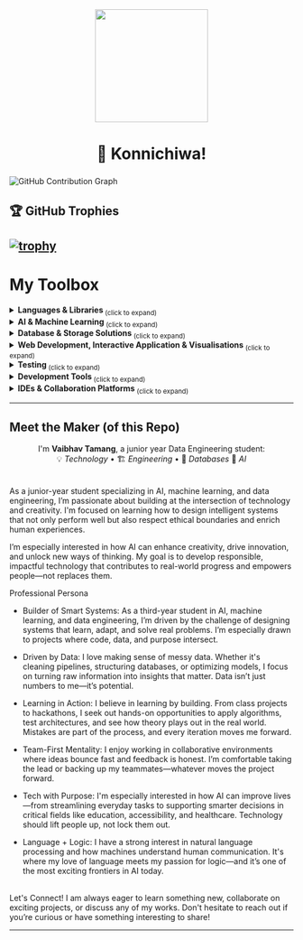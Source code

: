 <div align="center">
  <img height="200" src="https://user-images.githubusercontent.com/74038190/225813708-98b745f2-7d22-48cf-9150-083f1b00d6c9.gif"  />
</div>


<div align="center">

  # 💫 Konnichiwa!

</div>
  

###

![GitHub Contribution Graph](https://github-readme-activity-graph.vercel.app/graph?username=vaibhavtamang12&theme=github-compact)

###

## 🏆 GitHub Trophies

[![trophy](https://github-profile-trophy.vercel.app/?username=vaibhavtamang12)](https://github.com/ryo-ma/github-profile-trophy)
---
<h1>My Toolbox</h1>
<details>
  <summary><strong> Languages & Libraries </strong> <sub> (click to expand) </sub></summary>
  <br>
  
![Python Badge](https://img.shields.io/badge/-Python-3B4252?style=flat&logo=python&logoColor=EBCB8B)
![R Badge](https://img.shields.io/badge/-R-3B4252?style=flat&logo=r&logoColor=BF616A)
![Java Badge](https://img.shields.io/badge/-Java-3B4252?style=flat&logo=openjdk&logoColor=D08770)
![Scala Badge](https://img.shields.io/badge/-Scala-3B4252?style=flat&logo=scala&logoColor=8FBCBB)
![Go Badge](https://img.shields.io/badge/-Go-3B4252?style=flat&logo=go&logoColor=5E81AC)

###### general
> ![JSON Badge](https://img.shields.io/badge/-JSON-3B4252?style=flat&logo=json&logoColor=D08770)

###### Python
> ![Conda Badge](https://img.shields.io/badge/-Conda-3B4252?style=flat&logo=anaconda&logoColor=A3BE8C)
> ![PyPI Badge](https://img.shields.io/badge/-PyPI-3B4252?style=flat&logo=pypi&logoColor=B48EAD)
> ![Django Badge](https://img.shields.io/badge/-Django-3B4252?style=flat&logo=django&logoColor=D08770)
> ![FastAPI Badge](https://img.shields.io/badge/-FastAPI-3B4252?style=flat&logo=fastapi&logoColor=BF616A)
> ![Flask Badge](https://img.shields.io/badge/-Flask-3B4252?style=flat&logo=flask&logoColor=A3BE8C)


###### Infrastucture and DevOps
> ![Kubernetes Badge](https://img.shields.io/badge/-Kubernetes-3B4252?style=flat&logo=kubernetes&logoColor=5E81AC)
> ![AWS Badge](https://img.shields.io/badge/-AWS-3B4252?style=flat&logo=amazonwebservices&logoColor=D08770)
> ![Google Cloud Badge](https://img.shields.io/badge/-Google%20Cloud-3B4252?style=flat&logo=googlecloud&logoColor=BF616A)
> ![Azure Badge](https://img.shields.io/badge/-Azure-3B4252?style=flat&logo=microsoftazure&logoColor=D08770)
> ![Docker Badge](https://img.shields.io/badge/-Docker-3B4252?style=flat&logo=docker&logoColor=B48EAD)
<br>
</details>


<details>
  <summary><strong> AI & Machine Learning </strong> <sub> (click to expand) </sub></summary>
  <br>
    
![PyTorch Badge](https://img.shields.io/badge/-PyTorch-3B4252?style=flat&logo=pytorch&logoColor=BF616A)
![TensorFlow Badge](https://img.shields.io/badge/-TensorFlow-3B4252?style=flat&logo=tensorflow&logoColor=D08770)
![MLflow Badge](https://img.shields.io/badge/-MLflow-3B4252?style=flat&logo=mlflow&logoColor=BF616A)
![Scikit-Learn Badge](https://img.shields.io/badge/-Scikit--Learn-3B4252?style=flat&logo=scikit-learn&logoColor=88C0D0)
![SciPy Badge](https://img.shields.io/badge/-SciPy-3B4252?style=flat&logo=scipy&logoColor=88C0D0)
![Matplotlib Badge](https://img.shields.io/badge/-Matplotlib-3B4252?style=flat&logo=matplotlib&logoColor=88C0D0)
![Pandas Badge](https://img.shields.io/badge/-Pandas-3B4252?style=flat&logo=pandas&logoColor=B48EAD)
![NumPy Badge](https://img.shields.io/badge/-NumPy-3B4252?style=flat&logo=numpy&logoColor=8FBCBB)
![OpenCV Badge](https://img.shields.io/badge/-OpenCV-3B4252?style=flat&logo=opencv&logoColor=D08770)
![NLTK Badge](https://img.shields.io/badge/-NLTK-3B4252?style=flat&logo=nltk&logoColor=88C0D0)
![Seaborn Badge](https://img.shields.io/badge/-Seaborn-3B4252?style=flat&logo=seaborn&logoColor=81A1C1)
![Keras Badge](https://img.shields.io/badge/-Keras-3B4252?style=flat&logo=keras&logoColor=A3BE8C)
![Jupyter Badge](https://img.shields.io/badge/-Jupyter-3B4252?style=flat&logo=jupyter&logoColor=D08770)
![OpenAI Badge](https://img.shields.io/badge/-OpenAI-3B4252?style=flat&logo=openai&logoColor=BF616A)

<br>
</details>


<details>
  <summary><strong> Database & Storage Solutions </strong> <sub> (click to expand) </sub></summary>
  <br>
    
![MySQL Badge](https://img.shields.io/badge/-MySQL-3B4252?style=flat&logo=mysql&logoColor=88C0D0)
![PostgreSQL Badge](https://img.shields.io/badge/-PostgreSQL-3B4252?style=flat&logo=postgresql&logoColor=81A1C1)
![SQLite Badge](https://img.shields.io/badge/-SQLite-3B4252?style=flat&logo=sqlite&logoColor=B48EAD)
![Amazon S3 Badge](https://img.shields.io/badge/-Amazon%20S3-3B4252?style=flat&logo=amazons3&logoColor=D08770)
![MongoDB Badge](https://img.shields.io/badge/-MongoDB-3B4252?style=flat&logo=mongodb&logoColor=D08770)
![AWS Lambda Badge](https://img.shields.io/badge/-AWS%20Lambda-3B4252?style=flat&logo=awslambda&logoColor=A3BE8C)
![Apache Kafka Badge](https://img.shields.io/badge/-Apache%20Kafka-3B4252?style=flat&logo=apachekafka&logoColor=B48EAD)
![Apache Parquet Badge](https://img.shields.io/badge/-Apache%20Parquet-3B4252?style=flat&logo=apacheparquet&logoColor=8FBCBB)
![Apache Spark Badge](https://img.shields.io/badge/-Apache%20Spark-3B4252?style=flat&logo=apachespark&logoColor=88C0D0)

<br>
</details>


<details>
  <summary><strong> Web Development, Interactive Application & Visualisations </strong> <sub> (click to expand) </sub></summary>
  <br>
  
![HTML Badge](https://img.shields.io/badge/-HTML-3B4252?style=flat&logo=html5&logoColor=D08770)
![CSS Badge](https://img.shields.io/badge/-CSS-3B4252?style=flat&logo=css3&logoColor=81A1C1)
![JavaScript Badge](https://img.shields.io/badge/-JavaScript-3B4252?style=flat&logo=javascript&logoColor=EBCB8B)
![TypeScript Badge](https://img.shields.io/badge/-TypeScript-3B4252?style=flat&logo=typescript&logoColor=EBCB8B)
![Node.js Badge](https://img.shields.io/badge/-Node.js-3B4252?style=flat&logo=node.js&logoColor=A3BE8C)
![npm Badge](https://img.shields.io/badge/-npm-3B4252?style=flat&logo=npm&logoColor=BF616A)

###### Frameworks & Libraries
> ![React Badge](https://img.shields.io/badge/-React-3B4252?style=flat&logo=react&logoColor=BF616A)
> ![Next.js Badge](https://img.shields.io/badge/-Next.js-3B4252?style=flat&logo=nextdotjs&logoColor=88C0D0)

<br>
</details>


<details>
  <summary><strong> Testing </strong> <sub> (click to expand) </sub></summary>
  <br>
    
![Postman Badge](https://img.shields.io/badge/-Postman-3B4252?style=flat&logo=postman&logoColor=D08770)
![Pytest Badge](https://img.shields.io/badge/-Pytest-3B4252?style=flat&logo=pytest&logoColor=88C0D0)
![Selenium Badge](https://img.shields.io/badge/-Selenium-3B4252?style=flat&logo=selenium&logoColor=81A1C1)

<br>
</details>


<details>
  <summary><strong> Development Tools </strong> <sub>(click to expand)</sub></summary>
  <br>

![Git Badge](https://img.shields.io/badge/-Git-3B4252?style=flat&logo=git&logoColor=5E81AC)
![GitHub Badge](https://img.shields.io/badge/-GitHub-3B4252?style=flat&logo=github&logoColor=8FBCBB)
![GitLab Badge](https://img.shields.io/badge/-GitLab-3B4252?style=flat&logo=gitlab&logoColor=D08770)
![Discord Bagde](https://img.shields.io/badge/-Discord-3B4252?style=flat&logo=discord&logoColor=BF616A)

<br>
</details>


<details>
  <summary><strong> IDEs & Collaboration Platforms </strong> <sub> (click to expand) </sub></summary>
  <br>

![IntelliJ IDEA Badge](https://img.shields.io/badge/-IntelliJ%20IDEA-3B4252?style=flat&logo=intellijidea&logoColor=A3BE8C)
![PyCharm Badge](https://img.shields.io/badge/-PyCharm-3B4252?style=flat&logo=pycharm&logoColor=A3BE8C)
![VSCode Badge](https://img.shields.io/badge/-VSCode-3B4252?style=flat&logo=visualstudiocode&logoColor=88C0D0)
![Atom Badge](https://img.shields.io/badge/-Atom-3B4252?style=flat&logo=atom&logoColor=5E81AC)
![RStudio IDE Badge](https://img.shields.io/badge/-RStudio%20IDE-3B4252?style=flat&logo=rstudioide&logoColor=D08770)
![Eclipse IDE Badge](https://img.shields.io/badge/-Eclipse%20IDE-3B4252?style=flat&logo=eclipseide&logoColor=8FBCBB)
![Sublime Text Badge](https://img.shields.io/badge/-Sublime%20Text-3B4252?style=flat&logo=sublimetext&logoColor=BF616A)

![Google Colab Badge](https://img.shields.io/badge/-Google%20Colab-3B4252?style=flat&logo=googlecolab&logoColor=D08770)
![GitHub Codespaces Badge](https://img.shields.io/badge/-GitHub%20Codespaces-3B4252?style=flat&logo=github&logoColor=8FBCBB)

<br>
</details>

---

<h2> Meet the Maker (of this Repo)</h2>
<div align="center">
  I'm <strong>Vaibhav Tamang</strong>, a junior year Data Engineering student: <br/>
 💡 <em>Technology</em>  •   🏗 <em>Engineering</em>  •  🎨 <em>Databases</em>  🔬  <em>AI</em>
</div>
<br/>
<br/>
As a junior-year student specializing in AI, machine learning, and data engineering, I’m passionate about building at the intersection of technology and creativity. I'm focused on learning how to design intelligent systems that not only perform well but also respect ethical boundaries and enrich human experiences.

I’m especially interested in how AI can enhance creativity, drive innovation, and unlock new ways of thinking. My goal is to develop responsible, impactful technology that contributes to real-world progress and empowers people—not replaces them.

Professional Persona

- Builder of Smart Systems: As a third-year student in AI, machine learning, and data engineering, I’m driven by the challenge of designing systems that learn, adapt, and solve real problems. I’m especially drawn to projects where code, data, and purpose intersect.

- Driven by Data: I love making sense of messy data. Whether it's cleaning pipelines, structuring databases, or optimizing models, I focus on turning raw information into insights that matter. Data isn’t just numbers to me—it’s potential.

- Learning in Action: I believe in learning by building. From class projects to hackathons, I seek out hands-on opportunities to apply algorithms, test architectures, and see how theory plays out in the real world. Mistakes are part of the process, and every iteration moves me forward.

- Team-First Mentality: I enjoy working in collaborative environments where ideas bounce fast and feedback is honest. I’m comfortable taking the lead or backing up my teammates—whatever moves the project forward.

- Tech with Purpose: I'm especially interested in how AI can improve lives—from streamlining everyday tasks to supporting smarter decisions in critical fields like education, accessibility, and healthcare. Technology should lift people up, not lock them out.

- Language + Logic: I have a strong interest in natural language processing and how machines understand human communication. It's where my love of language meets my passion for logic—and it’s one of the most exciting frontiers in AI today.


<br />
Let's Connect!
I am always eager to learn something new, collaborate on exciting projects, or discuss any of my works. Don't hesitate to reach out if you’re curious or have something interesting to share!

---

